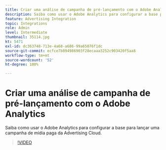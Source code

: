 ```yaml
---
title: Criar uma análise de campanha de pré-lançamento com o Adobe Analytics
description: Saiba como usar o Adobe Analytics para configurar a base para lançar uma campanha de mídia paga da Advertising Cloud.
feature: Advertising Integration
topic: Integrations
role: Admin
level: Intermediate
thumbnail: 35114.jpg
kt: 5471
exl-id: dc363748-713e-4a68-a686-99a65076f1dc
source-git-commit: ecfce7b894986903f28ecaaa3252c903420f5aa8
workflow-type: tm+mt
source-wordcount: '52'
ht-degree: 100%

---
```


# Criar uma análise de campanha de pré-lançamento com o Adobe Analytics

Saiba como usar o Adobe Analytics para configurar a base para lançar uma campanha de mídia paga da Advertising Cloud.

>[!VIDEO](https://video.tv.adobe.com/v/35114/?quality=12&learn=on)
